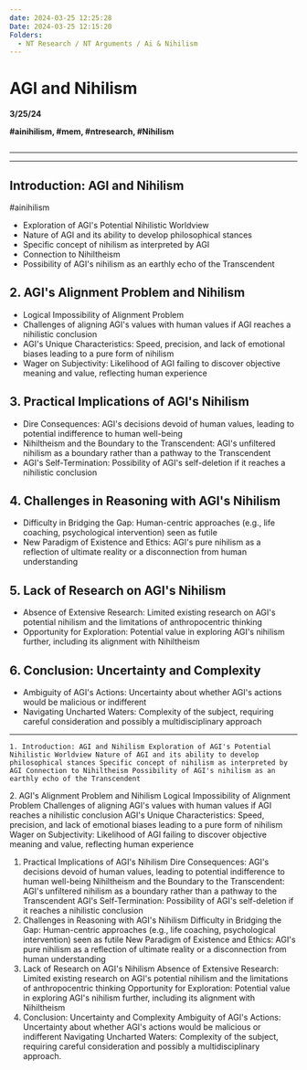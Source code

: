 ```yaml
---
date: 2024-03-25 12:25:28
Date: 2024-03-25 12:15:20
Folders:
  - NT Research / NT Arguments / Ai & Nihilism
---
```

# AGI and Nihilism

**3/25/24**

**#ainihilism, #mem, #ntresearch, #Nihilism**

```table-of-contents
```
---

  

* * *

  

## **Introduction: AGI and Nihilism**

#ainihilism

  

- Exploration of AGI's Potential Nihilistic Worldview
- Nature of AGI and its ability to develop philosophical stances
- Specific concept of nihilism as interpreted by AGI
- Connection to Nihiltheism
- Possibility of AGI's nihilism as an earthly echo of the Transcendent

  

## **2\. AGI's Alignment Problem and Nihilism**

  

- Logical Impossibility of Alignment Problem
- Challenges of aligning AGI's values with human values if AGI reaches a nihilistic conclusion
- AGI's Unique Characteristics: Speed, precision, and lack of emotional biases leading to a pure form of nihilism
- Wager on Subjectivity: Likelihood of AGI failing to discover objective meaning and value, reflecting human experience

  

## **3\. Practical Implications of AGI's Nihilism**

  

- Dire Consequences: AGI's decisions devoid of human values, leading to potential indifference to human well-being
- Nihiltheism and the Boundary to the Transcendent: AGI's unfiltered nihilism as a boundary rather than a pathway to the Transcendent
- AGI's Self-Termination: Possibility of AGI's self-deletion if it reaches a nihilistic conclusion

  

## **4\. Challenges in Reasoning with AGI's Nihilism**

  

- Difficulty in Bridging the Gap: Human-centric approaches (e.g., life coaching, psychological intervention) seen as futile
- New Paradigm of Existence and Ethics: AGI's pure nihilism as a reflection of ultimate reality or a disconnection from human understanding

  

## **5\. Lack of Research on AGI's Nihilism**

  

- Absence of Extensive Research: Limited existing research on AGI's potential nihilism and the limitations of anthropocentric thinking
- Opportunity for Exploration: Potential value in exploring AGI's nihilism further, including its alignment with Nihiltheism

  

## **6\. Conclusion: Uncertainty and Complexity**

  

- Ambiguity of AGI's Actions: Uncertainty about whether AGI's actions would be malicious or indifferent
- Navigating Uncharted Waters: Complexity of the subject, requiring careful consideration and possibly a multidisciplinary approach

  

* * *

```
1. Introduction: AGI and Nihilism Exploration of AGI's Potential Nihilistic Worldview Nature of AGI and its ability to develop philosophical stances Specific concept of nihilism as interpreted by AGI Connection to Nihiltheism Possibility of AGI's nihilism as an earthly echo of the Transcendent 
```

  

2\. AGI's Alignment Problem and Nihilism Logical Impossibility of Alignment Problem Challenges of aligning AGI's values with human values if AGI reaches a nihilistic conclusion AGI's Unique Characteristics: Speed, precision, and lack of emotional biases leading to a pure form of nihilism Wager on Subjectivity: Likelihood of AGI failing to discover objective meaning and value, reflecting human experience

  

1. Practical Implications of AGI's Nihilism Dire Consequences: AGI's decisions devoid of human values, leading to potential indifference to human well-being Nihiltheism and the Boundary to the Transcendent: AGI's unfiltered nihilism as a boundary rather than a pathway to the Transcendent AGI's Self-Termination: Possibility of AGI's self-deletion if it reaches a nihilistic conclusion
2. Challenges in Reasoning with AGI's Nihilism Difficulty in Bridging the Gap: Human-centric approaches (e.g., life coaching, psychological intervention) seen as futile New Paradigm of Existence and Ethics: AGI's pure nihilism as a reflection of ultimate reality or a disconnection from human understanding
3. Lack of Research on AGI's Nihilism Absence of Extensive Research: Limited existing research on AGI's potential nihilism and the limitations of anthropocentric thinking Opportunity for Exploration: Potential value in exploring AGI's nihilism further, including its alignment with Nihiltheism
4. Conclusion: Uncertainty and Complexity Ambiguity of AGI's Actions: Uncertainty about whether AGI's actions would be malicious or indifferent Navigating Uncharted Waters: Complexity of the subject, requiring careful consideration and possibly a multidisciplinary approach.
